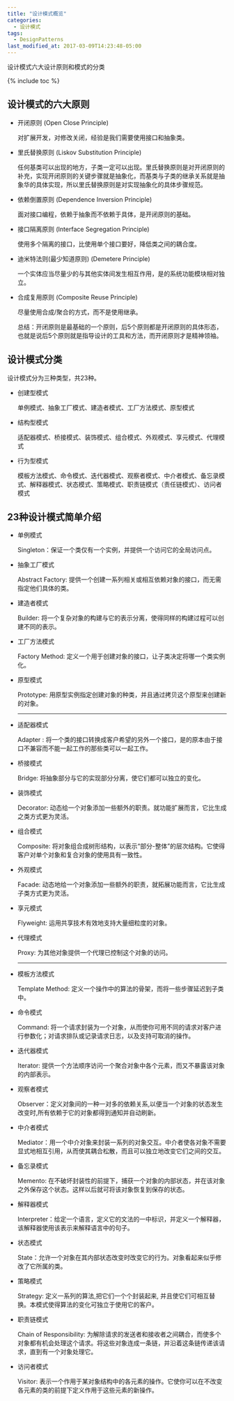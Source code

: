 ```yaml
---
title: "设计模式概览"
categories:
  - 设计模式
tags:
  - DesignPatterns
last_modified_at: 2017-03-09T14:23:48-05:00
---
```


设计模式六大设计原则和模式的分类

{% include toc %}

## 设计模式的六大原则

- 开闭原则 (Open Close Principle)

  对扩展开发，对修改关闭，经验是我们需要使用接口和抽象类。

- 里氏替换原则 (Liskov Substitution Principle)

  任何基类可以出现的地方，子类一定可以出现。里氏替换原则是对开闭原则的补充，实现开闭原则的关键步骤就是抽象化，而基类与子类的继承关系就是抽象华的具体实现，所以里氏替换原则是对实现抽象化的具体步骤规范。

- 依赖倒置原则 (Dependence Inversion Principle)

  面对接口编程，依赖于抽象而不依赖于具体，是开闭原则的基础。

- 接口隔离原则 (Interface Segregation Principle)

  使用多个隔离的接口，比使用单个接口要好，降低类之间的耦合度。

- 迪米特法则(最少知道原则) (Demetere Principle)

  一个实体应当尽量少的与其他实体间发生相互作用，是的系统功能模块相对独立。

- 合成复用原则 (Composite Reuse Principle)

  尽量使用合成/聚合的方式，而不是使用继承。

  总结：开闭原则是最基础的一个原则，后5个原则都是开闭原则的具体形态，也就是说后5个原则就是指导设计的工具和方法，而开闭原则才是精神领袖。

## 设计模式分类

设计模式分为三种类型，共23种。
* 创建型模式


  单例模式、抽象工厂模式、建造者模式、工厂方法模式、原型模式

* 结构型模式

  适配器模式、桥接模式、装饰模式、组合模式、外观模式、享元模式、代理模式

* 行为型模式

  模板方法模式、命令模式、迭代器模式、观察者模式、中介者模式、备忘录模式、解释器模式、状态模式、策略模式、职责链模式（责任链模式）、访问者模式

## 23种设计模式简单介绍

* 单例模式

  Singleton：保证一个类仅有一个实例，并提供一个访问它的全局访问点。

* 抽象工厂模式

  Abstract Factory: 提供一个创建一系列相关或相互依赖对象的接口，而无需指定他们具体的类。

* 建造者模式

  Builder: 将一个复杂对象的构建与它的表示分离，使得同样的构建过程可以创建不同的表示。

* 工厂方法模式

  Factory Method: 定义一个用于创建对象的接口，让子类决定将哪一个类实例化。

* 原型模式

  Prototype: 用原型实例指定创建对象的种类，并且通过拷贝这个原型来创建新的对象。

  ---

* 适配器模式

  Adapter : 将一个类的接口转换成客户希望的另外一个接口，是的原本由于接口不兼容而不能一起工作的那些类可以一起工作。

* 桥接模式

  Bridge: 将抽象部分与它的实现部分分离，使它们都可以独立的变化。

* 装饰模式

  Decorator: 动态给一个对象添加一些额外的职责。就功能扩展而言，它比生成之类方式更为灵活。

* 组合模式

  Composite: 将对象组合成树形结构，以表示“部分-整体”的层次结构。它使得客户对单个对象和复合对象的使用具有一致性。

* 外观模式

  Facade: 动态地给一个对象添加一些额外的职责，就拓展功能而言，它比生成子类方式更为灵活。

* 享元模式

  Flyweight: 运用共享技术有效地支持大量细粒度的对象。

* 代理模式

  Proxy: 为其他对象提供一个代理已控制这个对象的访问。

  ***

* 模板方法模式

  Template Method: 定义一个操作中的算法的骨架，而将一些步骤延迟到子类中。

* 命令模式

  Command: 将一个请求封装为一个对象，从而使你可用不同的请求对客户进行参数化；对请求排队或记录请求日志，以及支持可取消的操作。

* 迭代器模式

  Iterator: 提供一个方法顺序访问一个聚合对象中各个元素，而又不暴露该对象的内部表示。

* 观察者模式

  Observer：定义对象间的一种一对多的依赖关系,以便当一个对象的状态发生改变时,所有依赖于它的对象都得到通知并自动刷新。

* 中介者模式

  Mediator：用一个中介对象来封装一系列的对象交互。中介者使各对象不需要显式地相互引用，从而使其耦合松散，而且可以独立地改变它们之间的交互。

* 备忘录模式

  Memento: 在不破坏封装性的前提下，捕获一个对象的内部状态，并在该对象之外保存这个状态。这样以后就可将该对象恢复到保存的状态。

* 解释器模式

  Interpreter：给定一个语言，定义它的文法的一中标识，并定义一个解释器，该解释器使用该表示来解释语言中的句子。

* 状态模式

  State：允许一个对象在其内部状态改变时改变它的行为。对象看起来似乎修改了它所属的类。

* 策略模式

  Strategy: 定义一系列的算法,把它们一个个封装起来, 并且使它们可相互替换。本模式使得算法的变化可独立于使用它的客户。

* 职责链模式

  Chain of Responsibility: 为解除请求的发送者和接收者之间耦合，而使多个对象都有机会处理这个请求。将这些对象连成一条链，并沿着这条链传递该请求，直到有一个对象处理它。

* 访问者模式

  Visitor: 表示一个作用于某对象结构中的各元素的操作。它使你可以在不改变各元素的类的前提下定义作用于这些元素的新操作。